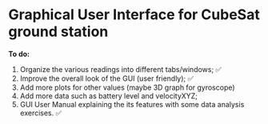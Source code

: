 # Graphical User Interface for CubeSat ground station

**To do:**

1. Organize the various readings into different tabs/windows; ✅
2. Improve the overall look of the GUI (user friendly); ✅
3. Add more plots for other values (maybe 3D graph for gyroscope)
4. Add more data such as battery level and velocityXYZ;
5. GUI User Manual explaining the its features with some data analysis exercises. ✅
